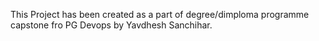This Project has been created as a part of degree/dimploma programme capstone fro PG Devops by Yavdhesh Sanchihar.
